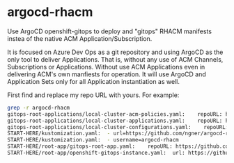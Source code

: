 # argocd-rhacm
Use ArgoCD openshift-gitops to deploy and "gitops" RHACM manifests instea of the native ACM Application/Subscription.

It is focused on Azure Dev Ops as a git repository and using ArgoCD as the only tool to deliver Applications.  That is, without any use of ACM Channels, Subscriptions or Applications.  Without use ACM Applications even in delivering ACM's own manfiests for operation.  It will use ArgoCD and Application Sets only for all Application instantiation as well.

First find and replace my repo URL with yours.
For example:

``` bash
grep -r argocd-rhacm
gitops-root-applications/local-cluster-acm-policies.yaml:    repoURL: https://github.com/ngner/argocd-rhacm.git
gitops-root-applications/local-cluster-applications.yaml:    repoURL: https://github.com/ngner/argocd-rhacm.git
gitops-root-applications/local-cluster-configurations.yaml:    repoURL: https://github.com/ngner/argocd-rhacm.git
START-HERE/kustomization.yaml:  - url=https://github.com/ngner/argocd-rhacm.git
START-HERE/kustomization.yaml:  - username=argocd-rhacm
START-HERE/root-app/gitops-root-app.yaml:    repoURL: https://github.com/ngner/argocd-rhacm.git
START-HERE/root-app/openshift-gitops-instance.yaml:  url: https://github.com/ngner/argocd-rhacm.git

```